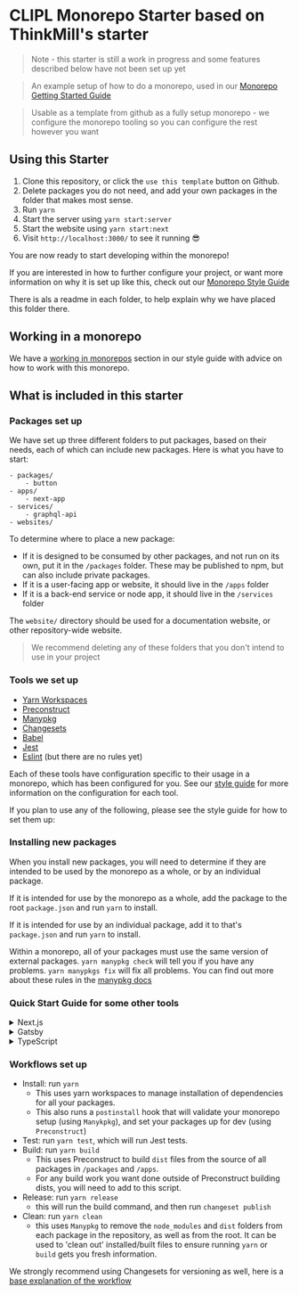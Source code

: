 # CLIPL Monorepo Starter based on ThinkMill's starter

> Note - this starter is still a work in progress and some features described below have not been set up yet

> An example setup of how to do a monorepo, used in our [Monorepo Getting Started Guide](https://github.com/Thinkmill/monorepo/blob/master/GETTING_STARTED.md)

> Usable as a template from github as a fully setup monorepo - we configure the monorepo tooling so you can configure the rest however you want

## Using this Starter

1. Clone this repository, or click the `use this template` button on Github.
2. Delete packages you do not need, and add your own packages in the folder that makes most sense.
3. Run `yarn`
4. Start the server using `yarn start:server`
5. Start the website using `yarn start:next`
6. Visit `http://localhost:3000/` to see it running 😎

You are now ready to start developing within the monorepo!

If you are interested in how to further configure your project, or want more information on why it is set up like this, check out our [Monorepo Style Guide](https://github.com/Thinkmill/monorepo)

There is als a readme in each folder, to help explain why we have placed this folder there.

## Working in a monorepo

We have a [working in monorepos](https://github.com/Thinkmill/monorepo/blob/master/working-in-a-monorepo.md) section in our style guide with advice on how to work with this monorepo.

## What is included in this starter

### Packages set up

We have set up three different folders to put packages, based on their needs, each of which can include new packages. Here is what you have to start:

```
- packages/
    - button
- apps/
    - next-app
- services/
    - graphql-api
- websites/
```

To determine where to place a new package:

- If it is designed to be consumed by other packages, and not run on its own, put it in the `/packages` folder. These may be published to npm, but can also include private packages.
- If it is a user-facing app or website, it should live in the `/apps` folder
- If it is a back-end service or node app, it should live in the `/services` folder

The `website/` directory should be used for a documentation website, or other repository-wide website.

> We recommend deleting any of these folders that you don't intend to use in your project

### Tools we set up

- [Yarn Workspaces](https://legacy.yarnpkg.com/en/docs/workspaces/)
- [Preconstruct](https://preconstruct.tools/)
- [Manypkg](https://github.com/thinkmill/manypkg)
- [Changesets](https://github.com/changesets/changesets)
- [Babel](https://babeljs.io/)
- [Jest](https://jestjs.io/)
- [Eslint](https://eslint.org/) (but there are no rules yet)

Each of these tools have configuration specific to their usage in a monorepo, which has been configured for you. See our [style guide](https://github.com/Thinkmill/monorepo) for more information on the configuration for each tool.

If you plan to use any of the following, please see the style guide for how to set them up:

### Installing new packages

When you install new packages, you will need to determine if they are intended to be used by the monorepo as a whole, or by an individual package.

If it is intended for use by the monorepo as a whole, add the package to the root `package.json` and run `yarn` to install.

If it is intended for use by an individual package, add it to that's `package.json` and run `yarn` to install.

Within a monorepo, all of your packages must use the same version of external packages. `yarn manypkg check` will tell you if you have any problems. `yarn manypkgs fix` will fix all problems. You can find out more about these rules in the [manypkg docs](https://github.com/thinkmill/manypkg)

### Quick Start Guide for some other tools

<details><summary>Next.js</summary>

1. Use the existing `/website` folder, or create a folder for a new website in `/apps/your-app-name`
2. [Follow the normal Next.js setup instructions](https://nextjs.org/docs/getting-started)
   - where the guide asks you to perform terminal commands (such as installing packages), run them from your app's folder, not from the repository root.
3. Done.

We also have additional guides to [using next.js with monorepos](https://github.com/Thinkmill/monorepo#nextjs)

</details>

<details><summary>Gatsby</summary>

See the [guide to using Gatsby with monorepos](https://github.com/Thinkmill/monorepo#gatsby)

</details>

<details><summary>TypeScript</summary>

TypeScript configuration in monorepos works best with common `tsconfig` configurations. Reference [Configuration inheritance with `extends`](https://www.typescriptlang.org/docs/handbook/tsconfig-json.html#configuration-inheritance-with-extends)

1. Create a base `tsconfig.base.json` file in the project root.

   ```json
   {
     "compilerOptions": {
       "module": "esnext",
       "target": "es5",
       "moduleResolution": "node",
       "esModuleInterop": true,
       "lib": ["dom", "esnext"],
       "importHelpers": true,
       "rootDir": "./",
       "sourceMap": true,
       "declaration": true,
       "baseUrl": "./"
     }
   }
   ```

2. Create a base React `tsconfig.react.json` in the project root to add custom React settings.

   ```json
   {
     "extends": "./tsconfig.base.json",
     "compilerOptions": {
       "jsx": "react"
     }
   }
   ```

3. Then in your React components in your packages (eg. `./packages/button/`), add your `tsconfig.json` to extend your base `tsconfig.react.json`.

   ```json
   {
     "extends": "../../tsconfig.react.json",
     "include": ["src"]
   }
   ```

</details>

### Workflows set up

- Install: run `yarn`
  - This uses yarn workspaces to manage installation of dependencies for all your packages.
  - This also runs a `postinstall` hook that will validate your monorepo setup (using `Manykpkg`), and set your packages up for dev (using `Preconstruct`)
- Test: run `yarn test`, which will run Jest tests.
- Build: run `yarn build`
  - This uses Preconstruct to build `dist` files from the source of all packages in `/packages` and `/apps`.
  - For any build work you want done outside of Preconstruct building dists, you will need to add to this script.
- Release: run `yarn release`
  - this will run the build command, and then run `changeset publish`
- Clean: run `yarn clean`
  - this uses `Manypkg` to remove the `node_modules` and `dist` folders from each package in the repository, as well as from the root. It can be used to 'clean out' installed/built files to ensure running `yarn` or `build` gets you fresh information.

We strongly recommend using Changesets for versioning as well, here is a [base explanation of the workflow](https://github.com/atlassian/changesets/blob/master/docs/intro-to-using-changesets.md)
